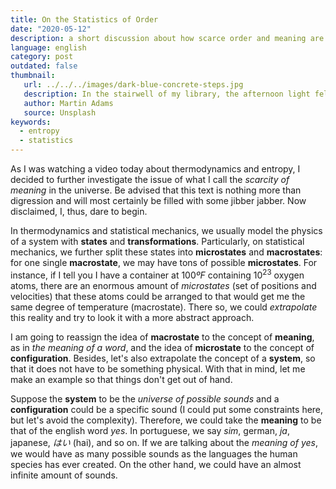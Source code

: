 ```yaml
---
title: On the Statistics of Order
date: "2020-05-12"
description: a short discussion about how scarce order and meaning are in our universe with a simple poker example
language: english
category: post
outdated: false
thumbnail: 
   url: ../../../images/dark-blue-concrete-steps.jpg
   description: In the stairwell of my library, the afternoon light fell through the metal railing thereby casting a unique shimmering light on the concrete steps.
   author: Martin Adams
   source: Unsplash
keywords:
  - entropy
  - statistics
---
```


<!-- use poker as an example - use poker images -->

As I was watching a video today about thermodynamics and entropy, I decided to further investigate the issue of what I call the _scarcity of meaning_ in the universe. Be advised that this text is nothing more than digression and will most certainly be filled with some jibber jabber. Now disclaimed, I, thus, dare to begin.

In thermodynamics and statistical mechanics, we usually model the physics of a system with **states** and **transformations**. Particularly, on statistical mechanics, we further split these states into **microstates** and **macrostates**: for one single **macrostate**, we may have tons of possible **microstates**. For instance, if I tell you I have a container at $100 ºF$ containing $10^23$ oxygen atoms, there are an enormous amount of _microstates_ (set of positions and velocities) that these atoms could be arranged to that would get me the same degree of temperature (macrostate). There so, we could _extrapolate_ this reality and try to look it with a more abstract approach.

I am going to reassign the idea of **macrostate** to the concept of **meaning**, as in _the meaning of a word_, and the idea of **microstate** to the concept of **configuration**. Besides, let's also extrapolate the concept of a **system**, so that it does not have to be something physical. With that in mind, let me make an example so that things don't get out of hand.

Suppose the **system** to be the _universe of possible sounds_ and a **configuration** could be a specific sound (I could put some constraints here, but let's avoid the complexity). Therefore, we could take the **meaning** to be that of the english word _yes_. In portuguese, we say _sim_, german, _ja_, japanese, _はい_ (hai), and so on. If we are talking about the _meaning of yes_, we would have as many possible sounds as the languages the human species has ever created. On the other hand, we could have an almost infinite amount of sounds.
